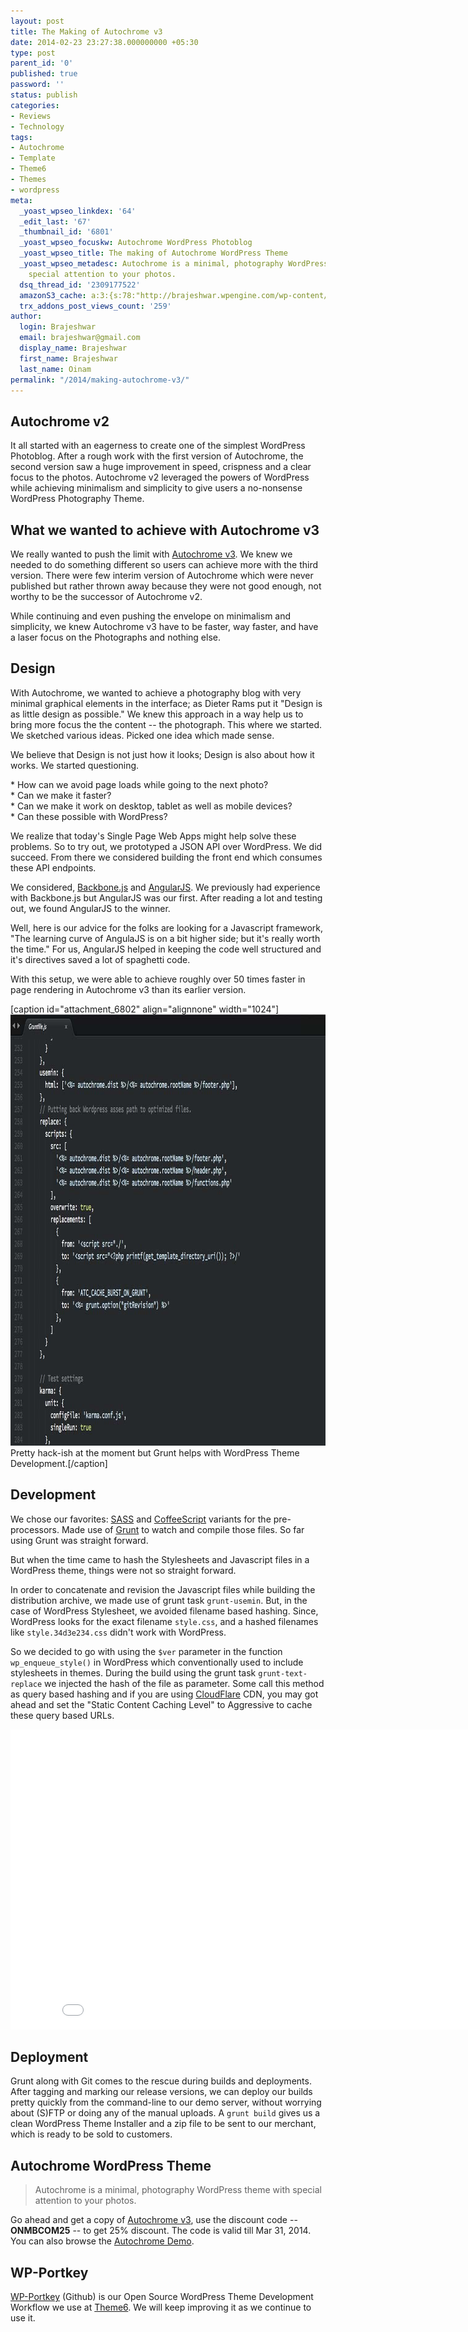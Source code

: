 ```yaml
---
layout: post
title: The Making of Autochrome v3
date: 2014-02-23 23:27:38.000000000 +05:30
type: post
parent_id: '0'
published: true
password: ''
status: publish
categories:
- Reviews
- Technology
tags:
- Autochrome
- Template
- Theme6
- Themes
- wordpress
meta:
  _yoast_wpseo_linkdex: '64'
  _edit_last: '67'
  _thumbnail_id: '6801'
  _yoast_wpseo_focuskw: Autochrome WordPress Photoblog
  _yoast_wpseo_title: The making of Autochrome WordPress Theme
  _yoast_wpseo_metadesc: Autochrome is a minimal, photography WordPress theme with
    special attention to your photos.
  dsq_thread_id: '2309177522'
  amazonS3_cache: a:3:{s:78:"http://brajeshwar.wpengine.com/wp-content/uploads/2014/02/autochrome-grunt.jpg";i:6802;s:75:"http://media.brajeshwar.com/wp-content/uploads/2014/02/autochrome-grunt.jpg";i:6802;s:76:"https://media.brajeshwar.com/wp-content/uploads/2014/02/autochrome-grunt.jpg";i:6802;}
  trx_addons_post_views_count: '259'
author:
  login: Brajeshwar
  email: brajeshwar@gmail.com
  display_name: Brajeshwar
  first_name: Brajeshwar
  last_name: Oinam
permalink: "/2014/making-autochrome-v3/"
---
```

<h2>Autochrome v2</h2>
<p>It all started with an eagerness to create one of the simplest WordPress Photoblog. After a rough work with the first version of Autochrome, the second version saw a huge improvement in speed, crispness and a clear focus to the photos. Autochrome v2 leveraged the powers of WordPress while achieving minimalism and simplicity to give users a no-nonsense WordPress Photography Theme.</p>
<h2>What we wanted to achieve with Autochrome v3</h2>
<p>We really wanted to push the limit with <a href="http://theme6.com/autochrome/">Autochrome v3</a>. We knew we needed to do something different so users can achieve more with the third version. There were few interim version of Autochrome which were never published but rather thrown away because they were not good enough, not worthy to be the successor of Autochrome v2.</p>
<p>While continuing and even pushing the envelope on minimalism and simplicity, we knew Autochrome v3 have to be faster, way faster, and have a laser focus on the Photographs and nothing else.</p>

<h2>Design</h2>
<p>With Autochrome, we wanted to achieve a photography blog with very minimal graphical elements in the interface; as Dieter Rams put it "Design is as little design as possible." We knew this approach in a way help us to bring more focus the the content -- the photograph. This where we started. We sketched various ideas. Picked one idea which made sense.</p>
<p>We believe that Design is not just how it looks; Design is also about how it works. We started questioning.</p>
<p>* How can we avoid page loads while going to the next photo?<br />
* Can we make it faster?<br />
* Can we make it work on desktop, tablet as well as mobile devices?<br />
* Can these possible with WordPress?</p>
<p>We realize that today's Single Page Web Apps might help solve these problems. So to try out, we prototyped a JSON API over WordPress. We did succeed. From there we considered building the front end which consumes these API endpoints.</p>
<p>We considered, <a href="http://backbonejs.org/">Backbone.js</a> and <a href="http://angularjs.org/">AngularJS</a>. We previously had experience with Backbone.js but AngularJS was our first. After reading a lot and testing out, we found AngularJS to the winner.</p>
<p>Well, here is our advice for the folks are looking for a Javascript framework, "The learning curve of AngulaJS is on a bit higher side; but it's really worth the time." For us, AngularJS helped in keeping the code well structured and it's directives saved a lot of spaghetti code.</p>
<p>With this setup, we were able to achieve roughly over 50 times faster in page rendering in Autochrome v3 than its earlier version.</p>
<p>[caption id="attachment_6802" align="alignnone" width="1024"]<img src="/static/2014/02/autochrome-grunt.jpg" alt="Autochrome Grunt" width="1024" height="690" class="size-full wp-image-6802" /> Pretty hack-ish at the moment but Grunt helps with WordPress Theme Development.[/caption]</p>
<h2>Development</h2>
<p>We chose our favorites: <a href="http://sass-lang.com/">SASS</a> and <a href="http://coffeescript.org/">CoffeeScript</a> variants for the pre-processors. Made use of <a href="http://gruntjs.com/">Grunt</a> to watch and compile those files. So far using Grunt was straight forward.</p>
<p>But when the time came to hash the Stylesheets and Javascript files in a WordPress theme, things were not so straight forward.</p>
<p>In order to concatenate and revision the Javascript files while building the distribution archive, we made use of grunt task <code>grunt-usemin</code>. But, in the case of WordPress Stylesheet, we avoided filename based hashing. Since, WordPress looks for the exact filename <code>style.css</code>, and a hashed filenames like <code>style.34d3e234.css</code> didn't work with WordPress. </p>
<p>So we decided to go with using the <code>$ver</code> parameter in the function <code>wp_enqueue_style()</code> in WordPress which conventionally used to include stylesheets in themes. During the build using the grunt task <code>grunt-text-replace</code> we injected the hash of the file as parameter. Some call this method as query based hashing and if you are using <a href="http://www.cloudflare.com/">CloudFlare</a> CDN, you may got ahead and set the "Static Content Caching Level" to Aggressive to cache these query based URLs.</p>
<p><iframe width="853" height="480" src="//www.youtube.com/embed/4zUnFMUdnvI?rel=0" frameborder="0" allowfullscreen></iframe></p>
<h2>Deployment</h2>
<p>Grunt along with Git comes to the rescue during builds and deployments. After tagging and marking our release versions, we can deploy our builds pretty quickly from the command-line to our demo server, without worrying about (S)FTP or doing any of the manual uploads. A <code>grunt build</code> gives us a clean WordPress Theme Installer and a zip file to be sent to our merchant, which is ready to be sold to customers.</p>
<h2>Autochrome WordPress Theme</h2>
<blockquote class="alignright"><p>Autochrome is a minimal, photography WordPress theme with special attention to your photos.</p></blockquote>
<p>Go ahead and get a copy of <a href="http://theme6.com/autochrome/">Autochrome v3</a>, use the discount code -- <strong>ONMBCOM25</strong> -- to get 25% discount. The code is valid till Mar 31, 2014. You can also browse the <a href="http://demo-wp.theme6.com/autochrome/">Autochrome Demo</a>.</p>
<h2>WP-Portkey</h2>
<p><a href="https://github.com/theme6/wp-portkey">WP-Portkey</a> (Github) is our Open Source WordPress Theme Development Workflow we use at <a href="http://theme6.com/">Theme6</a>. We will keep improving it as we continue to use it.</p>
